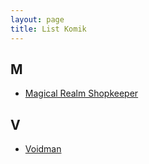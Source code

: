 ```yaml
---
layout: page
title: List Komik
---
```

## M
 - [Magical Realm Shopkeeper](https://kumabatch.github.io/magical-realm-shopkeeper-batch-bahasa-indonesia)
## V
 - [Voidman](https://kumabatch.github.io/voidman-batch-bahasa-indonesia)
